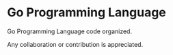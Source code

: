 # Go Programming Language

Go Programming Language code organized.

Any collaboration or contribution is appreciated.


